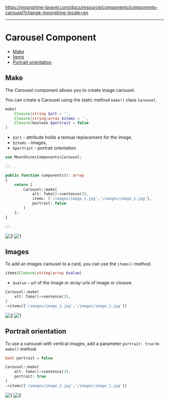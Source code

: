 https://moonshine-laravel.com/docs/resource/components/components-carousel?change-moonshine-locale=en

------
# Carousel Component

- [Make](#make)
- [Items](#items)
- [Portrait orientation](#portrait-orientation)

<a name="make"></a>
## Make

The *Carousel* component allows you to create image carousel.

You can create a Carousel using the static method `make()` class `Carousel`.

```php
make(
    Closure|string $alt = '',
    Closure|string|array $items = '',
    Closure|boolean $portrait = false
)
```

- `$alt` - attribute holds a textual replacement for the image,
- `$items` - images,
- `$portrait` - portrait orientation

```php
use MoonShine\Components\Carousel;

//...

public function components(): array
{
    return [
        Carousel::make(
            alt: fake()->sentence(3),
            items: ['/images/image_2.jpg','/images/image_1.jpg'],
            portrait: false
        )
    ];
}

//...
```

![2](https://moonshine-laravel.com/images/image_2.jpg)
![1](https://moonshine-laravel.com/images/image_1.jpg)

<a name="images"></a>
## Images

To add an images carousel to a card, you can use the `items()` method.

```php
items(Closure|string|array $value)
```

- `$value` - *url* of the image or array urls of image or closure.

```php
Carousel::make(
    alt: fake()->sentence(3),
)
->items(['/images/image_2.jpg','/images/image_1.jpg'])
````

![2](https://moonshine-laravel.com/images/image_2.jpg)
![1](https://moonshine-laravel.com/images/image_1.jpg)

<a name="#portrait"></a>
## Portrait orientation

To use a carousel with vertical images, add a parameter `portrait: true` to `make()` method.

```php
bool portrait = false
```

```php
Carousel::make(
    alt: fake()->sentence(3),
    portrait: true
)
->items(['/images/image_2.jpg','/images/image_1.jpg'])
```

![1](https://moonshine-laravel.com/images/image_portrait_1.jpg)
![2](https://moonshine-laravel.com/images/image_portrait_2.jpg)
